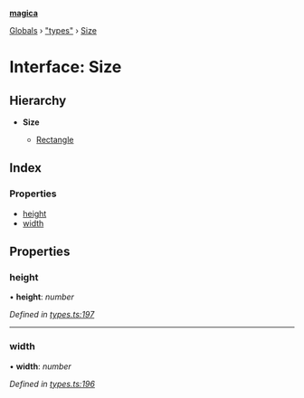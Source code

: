 **[magica](../README.md)**

[Globals](../README.md) › ["types"](../modules/_types_.md) › [Size](_types_.size.md)

# Interface: Size

## Hierarchy

* **Size**

  * [Rectangle](_types_.rectangle.md)

## Index

### Properties

* [height](_types_.size.md#height)
* [width](_types_.size.md#width)

## Properties

###  height

• **height**: *number*

*Defined in [types.ts:197](https://github.com/cancerberoSgx/magica/blob/64330f2/src/types.ts#L197)*

___

###  width

• **width**: *number*

*Defined in [types.ts:196](https://github.com/cancerberoSgx/magica/blob/64330f2/src/types.ts#L196)*